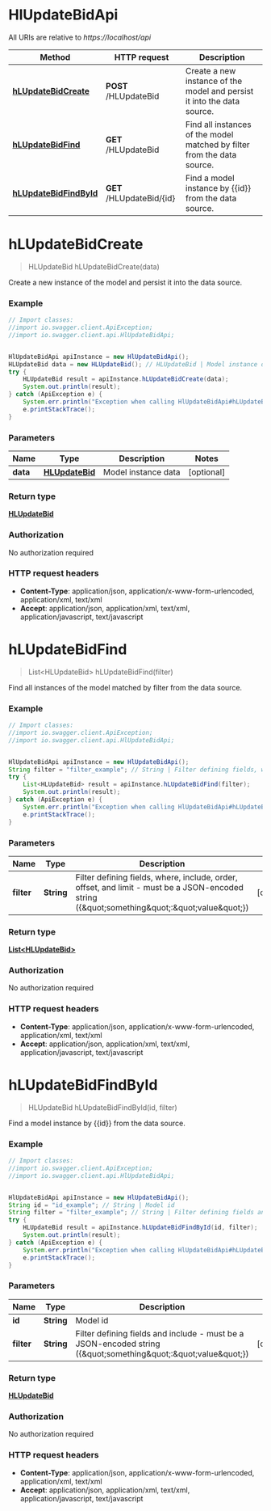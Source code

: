 # HlUpdateBidApi

All URIs are relative to *https://localhost/api*

Method | HTTP request | Description
------------- | ------------- | -------------
[**hLUpdateBidCreate**](HlUpdateBidApi.md#hLUpdateBidCreate) | **POST** /HLUpdateBid | Create a new instance of the model and persist it into the data source.
[**hLUpdateBidFind**](HlUpdateBidApi.md#hLUpdateBidFind) | **GET** /HLUpdateBid | Find all instances of the model matched by filter from the data source.
[**hLUpdateBidFindById**](HlUpdateBidApi.md#hLUpdateBidFindById) | **GET** /HLUpdateBid/{id} | Find a model instance by {{id}} from the data source.


<a name="hLUpdateBidCreate"></a>
# **hLUpdateBidCreate**
> HLUpdateBid hLUpdateBidCreate(data)

Create a new instance of the model and persist it into the data source.

### Example
```java
// Import classes:
//import io.swagger.client.ApiException;
//import io.swagger.client.api.HlUpdateBidApi;


HlUpdateBidApi apiInstance = new HlUpdateBidApi();
HLUpdateBid data = new HLUpdateBid(); // HLUpdateBid | Model instance data
try {
    HLUpdateBid result = apiInstance.hLUpdateBidCreate(data);
    System.out.println(result);
} catch (ApiException e) {
    System.err.println("Exception when calling HlUpdateBidApi#hLUpdateBidCreate");
    e.printStackTrace();
}
```

### Parameters

Name | Type | Description  | Notes
------------- | ------------- | ------------- | -------------
 **data** | [**HLUpdateBid**](HLUpdateBid.md)| Model instance data | [optional]

### Return type

[**HLUpdateBid**](HLUpdateBid.md)

### Authorization

No authorization required

### HTTP request headers

 - **Content-Type**: application/json, application/x-www-form-urlencoded, application/xml, text/xml
 - **Accept**: application/json, application/xml, text/xml, application/javascript, text/javascript

<a name="hLUpdateBidFind"></a>
# **hLUpdateBidFind**
> List&lt;HLUpdateBid&gt; hLUpdateBidFind(filter)

Find all instances of the model matched by filter from the data source.

### Example
```java
// Import classes:
//import io.swagger.client.ApiException;
//import io.swagger.client.api.HlUpdateBidApi;


HlUpdateBidApi apiInstance = new HlUpdateBidApi();
String filter = "filter_example"; // String | Filter defining fields, where, include, order, offset, and limit - must be a JSON-encoded string ({\"something\":\"value\"})
try {
    List<HLUpdateBid> result = apiInstance.hLUpdateBidFind(filter);
    System.out.println(result);
} catch (ApiException e) {
    System.err.println("Exception when calling HlUpdateBidApi#hLUpdateBidFind");
    e.printStackTrace();
}
```

### Parameters

Name | Type | Description  | Notes
------------- | ------------- | ------------- | -------------
 **filter** | **String**| Filter defining fields, where, include, order, offset, and limit - must be a JSON-encoded string ({\&quot;something\&quot;:\&quot;value\&quot;}) | [optional]

### Return type

[**List&lt;HLUpdateBid&gt;**](HLUpdateBid.md)

### Authorization

No authorization required

### HTTP request headers

 - **Content-Type**: application/json, application/x-www-form-urlencoded, application/xml, text/xml
 - **Accept**: application/json, application/xml, text/xml, application/javascript, text/javascript

<a name="hLUpdateBidFindById"></a>
# **hLUpdateBidFindById**
> HLUpdateBid hLUpdateBidFindById(id, filter)

Find a model instance by {{id}} from the data source.

### Example
```java
// Import classes:
//import io.swagger.client.ApiException;
//import io.swagger.client.api.HlUpdateBidApi;


HlUpdateBidApi apiInstance = new HlUpdateBidApi();
String id = "id_example"; // String | Model id
String filter = "filter_example"; // String | Filter defining fields and include - must be a JSON-encoded string ({\"something\":\"value\"})
try {
    HLUpdateBid result = apiInstance.hLUpdateBidFindById(id, filter);
    System.out.println(result);
} catch (ApiException e) {
    System.err.println("Exception when calling HlUpdateBidApi#hLUpdateBidFindById");
    e.printStackTrace();
}
```

### Parameters

Name | Type | Description  | Notes
------------- | ------------- | ------------- | -------------
 **id** | **String**| Model id |
 **filter** | **String**| Filter defining fields and include - must be a JSON-encoded string ({\&quot;something\&quot;:\&quot;value\&quot;}) | [optional]

### Return type

[**HLUpdateBid**](HLUpdateBid.md)

### Authorization

No authorization required

### HTTP request headers

 - **Content-Type**: application/json, application/x-www-form-urlencoded, application/xml, text/xml
 - **Accept**: application/json, application/xml, text/xml, application/javascript, text/javascript

